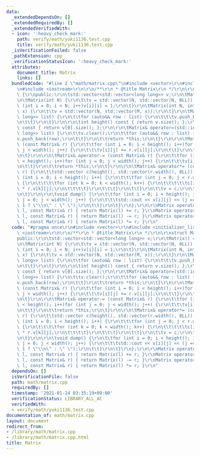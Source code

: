 ```yaml
---
data:
  _extendedDependsOn: []
  _extendedRequiredBy: []
  _extendedVerifiedWith:
  - icon: ':heavy_check_mark:'
    path: verify/math/yuki1136.test.cpp
    title: verify/math/yuki1136.test.cpp
  _isVerificationFailed: false
  _pathExtension: cpp
  _verificationStatusIcon: ':heavy_check_mark:'
  attributes:
    document_title: Matrix
    links: []
  bundledCode: "#line 2 \"math/matrix.cpp\"\n#include <vector>\r\n#include <initializer_list>\r\
    \n#include <iostream>\r\n\r\n/**\r\n * @title Matrix\r\n */\r\n\r\nstruct Matrix\
    \ {\r\npublic:\r\n\tstd::vector<std::vector<long long>> v;\r\n\tMatrix() = default;\r\
    \n\tMatrix(int N) {\r\n\t\tv = std::vector(N, std::vector(N, 0LL));\r\n\t\tfor\
    \ (int i = 0; i < N; i++)v[i][i] = 1;\r\n\t}\r\n\tMatrix(int N, int M, long long\
    \ x) {\r\n\t\tv = std::vector(N, std::vector(M, x));\r\n\t}\r\n\tMatrix(std::initializer_list<std::initializer_list<long\
    \ long>> list) {\r\n\t\tfor (auto&& row : list) {\r\n\t\t\tv.push_back(row);\r\
    \n\t\t}\r\n\t}\r\n\r\n\tint height() const { return v.size(); };\r\n\tint width()\
    \ const { return v[0].size(); };\r\n\r\n\tMatrix& operator=(std::initializer_list<std::initializer_list<long\
    \ long>> list) {\r\n\t\tv.clear();\r\n\t\tfor (auto&& row : list) {\r\n\t\t\t\
    v.push_back(row);\r\n\t\t}\r\n\t\treturn *this;\r\n\t}\r\n\r\n\tMatrix& operator+=\
    \ (const Matrix& r) {\r\n\t\tfor (int i = 0; i < height(); i++)for (int j = 0;\
    \ j < width(); j++) {\r\n\t\t\tv[i][j] += r.v[i][j];\r\n\t\t}\r\n\t\treturn *this;\r\
    \n\t}\r\n\r\n\tMatrix& operator-= (const Matrix& r) {\r\n\t\tfor (int i = 0; i\
    \ < height(); i++)for (int j = 0; j < width(); j++) {\r\n\t\t\tv[i][j] -= r.v[i][j];\r\
    \n\t\t}\r\n\t\treturn *this;\r\n\t}\r\n\r\n\tMatrix& operator*= (const Matrix&\
    \ r) {\r\n\t\tstd::vector c(height(), std::vector(r.width(), 0LL));\r\n\t\tfor\
    \ (int i = 0; i < height(); i++) {\r\n\t\t\tfor (int j = 0; j < r.width(); j++)\
    \ {\r\n\t\t\t\tfor (int k = 0; k < width(); k++) {\r\n\t\t\t\t\tc[i][j] += v[i][k]\
    \ * r.v[k][j];\r\n\t\t\t\t}\r\n\t\t\t}\r\n\t\t}\r\n\t\tv = c;\r\n\t\treturn *this;\r\
    \n\t}\r\n\r\n\tvoid dump() {\r\n\t\tfor (int i = 0; i < height(); i++)for (int\
    \ j = 0; j < width(); j++) {\r\n\t\t\tstd::cout << v[i][j] << (j == width() -\
    \ 1 ? \"\\n\" : \" \");\r\n\t\t}\r\n\t}\r\n};\r\n\r\nMatrix operator+(const Matrix&\
    \ l, const Matrix& r) { return Matrix(l) += r; }\r\nMatrix operator-(const Matrix&\
    \ l, const Matrix& r) { return Matrix(l) -= r; }\r\nMatrix operator*(const Matrix&\
    \ l, const Matrix& r) { return Matrix(l) *= r; }\r\n"
  code: "#pragma once\r\n#include <vector>\r\n#include <initializer_list>\r\n#include\
    \ <iostream>\r\n\r\n/**\r\n * @title Matrix\r\n */\r\n\r\nstruct Matrix {\r\n\
    public:\r\n\tstd::vector<std::vector<long long>> v;\r\n\tMatrix() = default;\r\
    \n\tMatrix(int N) {\r\n\t\tv = std::vector(N, std::vector(N, 0LL));\r\n\t\tfor\
    \ (int i = 0; i < N; i++)v[i][i] = 1;\r\n\t}\r\n\tMatrix(int N, int M, long long\
    \ x) {\r\n\t\tv = std::vector(N, std::vector(M, x));\r\n\t}\r\n\tMatrix(std::initializer_list<std::initializer_list<long\
    \ long>> list) {\r\n\t\tfor (auto&& row : list) {\r\n\t\t\tv.push_back(row);\r\
    \n\t\t}\r\n\t}\r\n\r\n\tint height() const { return v.size(); };\r\n\tint width()\
    \ const { return v[0].size(); };\r\n\r\n\tMatrix& operator=(std::initializer_list<std::initializer_list<long\
    \ long>> list) {\r\n\t\tv.clear();\r\n\t\tfor (auto&& row : list) {\r\n\t\t\t\
    v.push_back(row);\r\n\t\t}\r\n\t\treturn *this;\r\n\t}\r\n\r\n\tMatrix& operator+=\
    \ (const Matrix& r) {\r\n\t\tfor (int i = 0; i < height(); i++)for (int j = 0;\
    \ j < width(); j++) {\r\n\t\t\tv[i][j] += r.v[i][j];\r\n\t\t}\r\n\t\treturn *this;\r\
    \n\t}\r\n\r\n\tMatrix& operator-= (const Matrix& r) {\r\n\t\tfor (int i = 0; i\
    \ < height(); i++)for (int j = 0; j < width(); j++) {\r\n\t\t\tv[i][j] -= r.v[i][j];\r\
    \n\t\t}\r\n\t\treturn *this;\r\n\t}\r\n\r\n\tMatrix& operator*= (const Matrix&\
    \ r) {\r\n\t\tstd::vector c(height(), std::vector(r.width(), 0LL));\r\n\t\tfor\
    \ (int i = 0; i < height(); i++) {\r\n\t\t\tfor (int j = 0; j < r.width(); j++)\
    \ {\r\n\t\t\t\tfor (int k = 0; k < width(); k++) {\r\n\t\t\t\t\tc[i][j] += v[i][k]\
    \ * r.v[k][j];\r\n\t\t\t\t}\r\n\t\t\t}\r\n\t\t}\r\n\t\tv = c;\r\n\t\treturn *this;\r\
    \n\t}\r\n\r\n\tvoid dump() {\r\n\t\tfor (int i = 0; i < height(); i++)for (int\
    \ j = 0; j < width(); j++) {\r\n\t\t\tstd::cout << v[i][j] << (j == width() -\
    \ 1 ? \"\\n\" : \" \");\r\n\t\t}\r\n\t}\r\n};\r\n\r\nMatrix operator+(const Matrix&\
    \ l, const Matrix& r) { return Matrix(l) += r; }\r\nMatrix operator-(const Matrix&\
    \ l, const Matrix& r) { return Matrix(l) -= r; }\r\nMatrix operator*(const Matrix&\
    \ l, const Matrix& r) { return Matrix(l) *= r; }\r\n"
  dependsOn: []
  isVerificationFile: false
  path: math/matrix.cpp
  requiredBy: []
  timestamp: '2021-01-24 03:35:19+09:00'
  verificationStatus: LIBRARY_ALL_AC
  verifiedWith:
  - verify/math/yuki1136.test.cpp
documentation_of: math/matrix.cpp
layout: document
redirect_from:
- /library/math/matrix.cpp
- /library/math/matrix.cpp.html
title: Matrix
---
```

